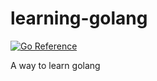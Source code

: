 # learning-golang

[![Go Reference](https://pkg.go.dev/badge/github.com/Andr3wKaranja/learning-golang.svg)](https://github.com/Andr3wKaranja/learning-golang)

A way to learn golang
